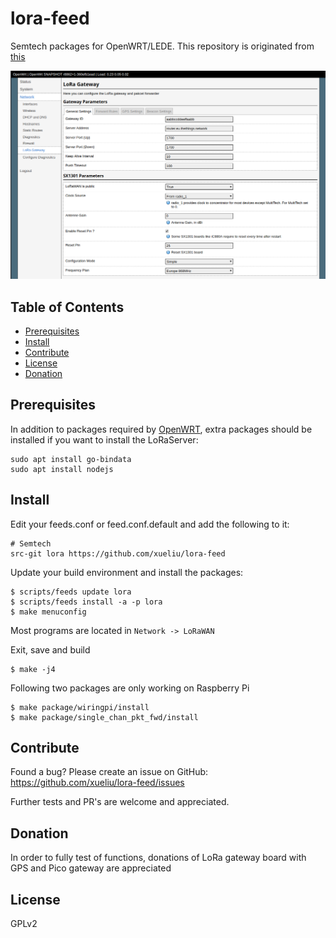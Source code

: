 # lora-feed
Semtech packages for OpenWRT/LEDE.
This repository is originated from [this](https://github.com/JiapengLi/OpenWrt-lora)

![luci](luci-lora-gateway.png)

## Table of Contents

- [Prerequisites](#prerequisites)
- [Install](#install)
- [Contribute](#contribute)
- [License](#license)
- [Donation](#donation)

## Prerequisites

In addition to packages required by [OpenWRT](https://openwrt.org/docs/guide-developer/build-system/install-buildsystem), 
extra packages should be installed if you want to install the LoRaServer:

    sudo apt install go-bindata
    sudo apt install nodejs

## Install

Edit your feeds.conf or feed.conf.default and add the following to it:

    # Semtech
    src-git lora https://github.com/xueliu/lora-feed

Update your build environment and install the packages:

    $ scripts/feeds update lora
    $ scripts/feeds install -a -p lora
    $ make menuconfig

Most programs are located in `Network -> LoRaWAN`

Exit, save and build

    $ make -j4

Following two packages are only working on Raspberry Pi
 
    $ make package/wiringpi/install
    $ make package/single_chan_pkt_fwd/install

## Contribute

Found a bug? Please create an issue on GitHub:
    https://github.com/xueliu/lora-feed/issues

Further tests and PR's are welcome and appreciated.

## Donation

In order to fully test of functions, donations of LoRa gateway board with GPS and Pico gateway are appreciated

## License

GPLv2
